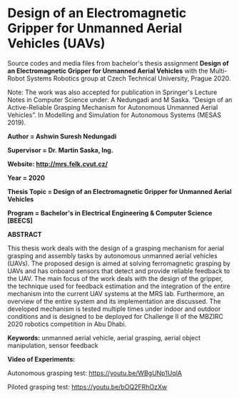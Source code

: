 # Design of an Electromagnetic Gripper for Unmanned Aerial Vehicles (UAVs)
Source codes and media files from bachelor's thesis assignment **Design of an Electromagnetic Gripper for Unmanned Aerial Vehicles** with the Multi-Robot Systems Robotics group at Czech Technical University, Prague 2020. 

Note: The work was also accepted for publication in Springer's Lecture Notes in Computer Science under:
A Nedungadi and M Saska. “Design of an Active-Reliable Grasping Mechanism for Autonomous Unmanned Aerial Vehicles”. In Modelling and Simulation for Autonomous Systems (MESAS 2019). 


**Author = Ashwin Suresh Nedungadi** 

**Supervisor = Dr. Martin Saska, Ing.** 

**Website: http://mrs.felk.cvut.cz/**

**Year = 2020** 

**Thesis Topic = Design of an Electromagnetic Gripper for Unmanned Aerial Vehicles**

**Program = Bachelor's in Electrical Engineering & Computer Science [BEECS]**

**ABSTRACT**

This thesis work deals with the design of a grasping mechanism for
aerial grasping and assembly tasks by autonomous unmanned aerial
vehicles (UAVs). The proposed design is aimed at solving ferromagnetic
grasping by UAVs and has onboard sensors that detect and provide
reliable feedback to the UAV. The main focus of the work deals with
the design of the gripper, the technique used for feedback estimation and the integration of the entire mechanism into the current UAV systems at the MRS lab. Furthermore, an overview of the entire system and its implementation are discussed. The developed mechanism is tested multiple times under indoor and outdoor conditions and is designed to be deployed for Challenge II of the MBZIRC 2020 robotics competition in Abu Dhabi.

**Keywords:** unmanned aerial vehicle, aerial grasping, aerial object manipulation, sensor feedback

**Video of Experiments:**

Autonomous grasping test: https://youtu.be/WBgUNp1UqlA

Piloted grasping test: https://youtu.be/bOQ2FRhOzXw
